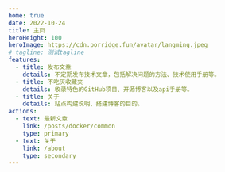 ```yaml
---
home: true
date: 2022-10-24
title: 主页
heroHeight: 100
heroImage: https://cdn.porridge.fun/avatar/langming.jpeg
# tagline: 测试tagline
features:
  - title: 发布文章
    details: 不定期发布技术文章，包括解决问题的方法、技术使用手册等。
  - title: 不吃灰收藏夹
    details: 收录特色的GitHub项目、开源博客以及api手册等。
  - title: 关于
    details: 站点构建说明、搭建博客的目的。
actions:
  - text: 最新文章
    link: /posts/docker/common
    type: primary
  - text: 关于
    link: /about
    type: secondary
---
```

